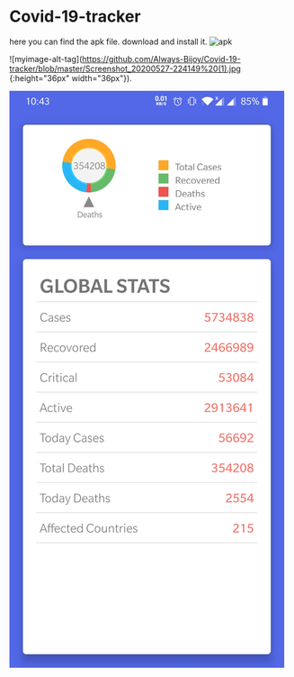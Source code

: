 # Covid-19-tracker

here you can find the apk file. download and install it.
![apk](https://stackoverflow.com/questions/14494747/add-images-to-readme-md-on-github)

![myimage-alt-tag](https://github.com/Always-Bijoy/Covid-19-tracker/blob/master/Screenshot_20200527-224149%20(1).jpg {:height="36px" width="36px"}).

![myimage-alt-tag](https://github.com/Always-Bijoy/Covid-19-tracker/blob/master/Screenshot_20200527-224309.jpg)

